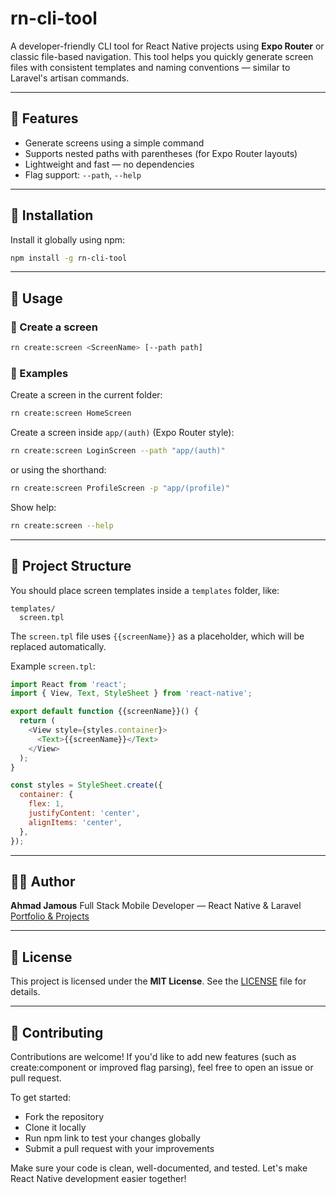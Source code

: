 # rn-cli-tool

A developer-friendly CLI tool for React Native projects using **Expo Router** or classic file-based navigation. This tool helps you quickly generate screen files with consistent templates and naming conventions — similar to Laravel's artisan commands.

---

## 🚀 Features

* Generate screens using a simple command
* Supports nested paths with parentheses (for Expo Router layouts)
* Lightweight and fast — no dependencies
* Flag support: `--path`, `--help`

---

## 📆 Installation

Install it globally using npm:

```bash
npm install -g rn-cli-tool
```

---

## 💠 Usage

### 📄 Create a screen

```bash
rn create:screen <ScreenName> [--path path]
```

### 🧪 Examples

Create a screen in the current folder:

```bash
rn create:screen HomeScreen
```

Create a screen inside `app/(auth)` (Expo Router style):

```bash
rn create:screen LoginScreen --path "app/(auth)"
```

or using the shorthand:

```bash
rn create:screen ProfileScreen -p "app/(profile)"
```

Show help:

```bash
rn create:screen --help
```

---

## 📁 Project Structure

You should place screen templates inside a `templates` folder, like:

```
templates/
  screen.tpl
```

The `screen.tpl` file uses `{{screenName}}` as a placeholder, which will be replaced automatically.

Example `screen.tpl`:

```js
import React from 'react';
import { View, Text, StyleSheet } from 'react-native';

export default function {{screenName}}() {
  return (
    <View style={styles.container}>
      <Text>{{screenName}}</Text>
    </View>
  );
}

const styles = StyleSheet.create({
  container: {
    flex: 1,
    justifyContent: 'center',
    alignItems: 'center',
  },
});
```

---

## 👨‍💼 Author

**Ahmad Jamous**
Full Stack Mobile Developer — React Native & Laravel
[Portfolio & Projects](https://your-portfolio-link.com)

---

## 📄 License

This project is licensed under the **MIT License**. See the [LICENSE](./LICENSE) file for details.

--- 

## 🤝 Contributing

Contributions are welcome! If you'd like to add new features (such as create:component or improved flag parsing), feel free to open an issue or pull request.

To get started:

- Fork the repository
- Clone it locally
- Run npm link to test your changes globally
- Submit a pull request with your improvements

Make sure your code is clean, well-documented, and tested. Let's make React Native development easier together!
